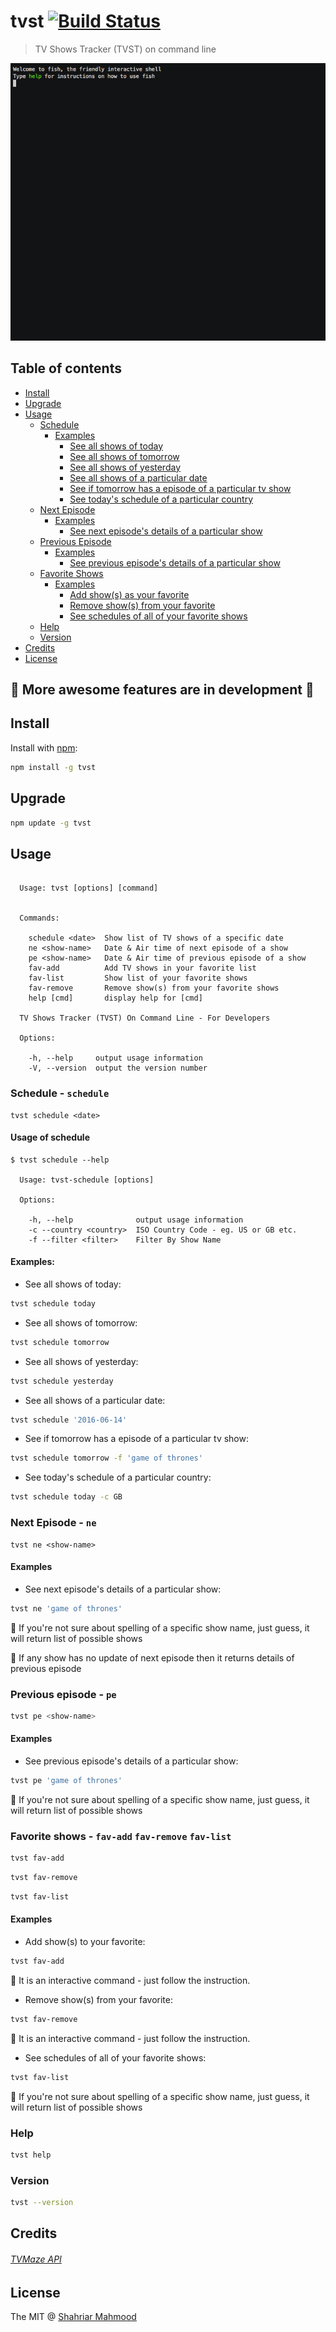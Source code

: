 # tvst [![Build Status](https://travis-ci.org/shahriar1/tvst.svg?branch=master)](https://travis-ci.org/shahriar1/tvst)

> TV Shows Tracker (TVST) on command line

![TVST command line](tvst.gif)


## Table of contents
  * [Install](#install)
  * [Upgrade](#upgrade)
  * [Usage](#usage)
    * [Schedule](#schedule)
      * [Examples](#schedule-examples)
        * [See all shows of today](#schedule-examples-today)
        * [See all shows of tomorrow](#schedule-examples-tomorrow)
        * [See all shows of yesterday](#schedule-examples-yesterday)
        * [See all shows of a particular date](#schedule-examples-by-date)
        * [See if tomorrow has a episode of a particular tv show](#schedule-examples-tomorow-particular)
        * [See today's schedule of a particular country](#schedule-examples-country)
    * [Next Episode](#next-episode)
      * [Examples](#next-episode-examples)
        * [See next episode's details of a particular show](#next-episode-examples-details)
    * [Previous Episode](#previous-episode)
      * [Examples](#previous-episode-examples)
        * [See previous episode's details of a particular show](#previous-episode-examples-details)
    * [Favorite Shows](#favorite-shows)
      * [Examples](#favroite-shows-examples)
        * [Add show(s) as your favorite](#favorite-shows-add)
        * [Remove show(s) from your favorite](#favorite-shows-remove)
        * [See schedules of all of your favorite shows](#favorite-shows-schedule)
    * [Help](#help)
    * [Version](#version)
  * [Credits](#credits)
  * [License](#license)


## :punch: More awesome features are in development :punch:

## Install <a name="install"></a>

Install with [npm](https://www.npmjs.com/):

```bash
npm install -g tvst
```
## Upgrade <a name="upgrade"></a>

```bash
npm update -g tvst
```

## Usage <a name="usage"></a>

```

  Usage: tvst [options] [command]


  Commands:

    schedule <date>  Show list of TV shows of a specific date
    ne <show-name>   Date & Air time of next episode of a show
    pe <show-name>   Date & Air time of previous episode of a show
    fav-add          Add TV shows in your favorite list
    fav-list         Show list of your favorite shows
    fav-remove       Remove show(s) from your favorite shows
    help [cmd]       display help for [cmd]

  TV Shows Tracker (TVST) On Command Line - For Developers

  Options:

    -h, --help     output usage information
    -V, --version  output the version number

```   


### Schedule - `schedule` <a name="schedule"></a>
```
tvst schedule <date>
```

#### Usage of schedule

```
$ tvst schedule --help

  Usage: tvst-schedule [options]

  Options:

    -h, --help              output usage information
    -c --country <country>  ISO Country Code - eg. US or GB etc.
    -f --filter <filter>    Filter By Show Name
```

<a name="schedule-examples"></a>
#### Examples:

- See all shows of today: <a name="schedule-examples-today"></a>
```bash
tvst schedule today
```

- See all shows of tomorrow: <a name="schedule-examples-tomorrow"></a>
```bash
tvst schedule tomorrow
```

- See all shows of yesterday: <a name="schedule-examples-yesterday"></a>
```bash
tvst schedule yesterday
```

- See all shows of a particular date: <a name="schedule-examples-by-date"></a>
```bash
tvst schedule '2016-06-14'
```

- See if tomorrow has a episode of a particular tv show: <a name="schedule-examples-tomorow-particular"></a>
```bash
tvst schedule tomorrow -f 'game of thrones'
```

- See today's schedule of a particular country: <a name="schedule-examples-country"></a>
```bash
tvst schedule today -c GB
```


### Next Episode - `ne` <a name="next-episode"></a>
```
tvst ne <show-name>
```

#### Examples <a name="next-episode-examples"></a>

- See next episode's details of a particular show: <a name="next-episode-examples-details"></a>
```bash
tvst ne 'game of thrones'
```

:notebook_with_decorative_cover: If you're not sure about spelling of a specific show name, just guess, it will return list of possible shows


:notebook_with_decorative_cover: If any show has no update of next episode then it returns details of previous episode


### Previous episode - `pe` <a name="previous-episode"></a>


```bash
tvst pe <show-name>
```

#### Examples  <a name="previous-episode-examples"></a>

- See previous episode's details of a particular show: <a name="previous-episode-examples-details"></a>
```bash
tvst pe 'game of thrones'
```

:notebook_with_decorative_cover: If you're not sure about spelling of a specific show name, just guess, it will return list of possible shows

### Favorite shows - `fav-add` `fav-remove` `fav-list` <a name="favorite-shows"></a>
```bash
tvst fav-add
```
```bash
tvst fav-remove
```
```bash
tvst fav-list
```

#### Examples <a name="favorite-shows-examples"></a>
- Add show(s) to your favorite: <a name="favorite-shows-add"></a>
```bash
tvst fav-add
```
:notebook_with_decorative_cover: It is an interactive command - just follow the instruction.

- Remove show(s) from your favorite: <a name="favorite-shows-remove"></a>
```bash
tvst fav-remove
```
:notebook_with_decorative_cover: It is an interactive command - just follow the instruction.

- See schedules of all of your favorite shows: <a name="favorite-shows-schedule"></a>
```bash
tvst fav-list
```

:notebook_with_decorative_cover: If you're not sure about spelling of a specific show name, just guess, it will return list of possible shows

### Help <a name="help"></a>
```bash
tvst help
```

### Version <a name="version"></a>
```bash
tvst --version
```


## Credits
###### [TVMaze API](http://tvmaze.com/api)


## License

The MIT @ [Shahriar Mahmood](https://github.com/shahriar1)
